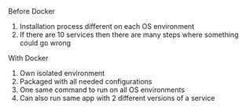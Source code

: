 Before Docker
1. Installation process different on each OS environment
2. If there are 10 services then there are many steps where something could go wrong

With Docker
1. Own isolated environment
2. Packaged with all needed configurations
3. One same command to run on all OS environments
4. Can also run same app with 2 different versions of a service